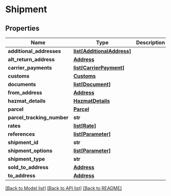 # Shipment

## Properties
Name | Type | Description | Notes
------------ | ------------- | ------------- | -------------
**additional_addresses** | [**list[AdditionalAddress]**](AdditionalAddress.md) |  | [optional] 
**alt_return_address** | [**Address**](Address.md) |  | [optional] 
**carrier_payments** | [**list[CarrierPayment]**](CarrierPayment.md) |  | [optional] 
**customs** | [**Customs**](Customs.md) |  | [optional] 
**documents** | [**list[Document]**](Document.md) |  | [optional] 
**from_address** | [**Address**](Address.md) |  | 
**hazmat_details** | [**HazmatDetails**](HazmatDetails.md) |  | [optional] 
**parcel** | [**Parcel**](Parcel.md) |  | 
**parcel_tracking_number** | **str** |  | [optional] 
**rates** | [**list[Rate]**](Rate.md) |  | 
**references** | [**list[Parameter]**](Parameter.md) |  | [optional] 
**shipment_id** | **str** |  | [optional] 
**shipment_options** | [**list[Parameter]**](Parameter.md) |  | [optional] 
**shipment_type** | **str** |  | [optional] 
**sold_to_address** | [**Address**](Address.md) |  | [optional] 
**to_address** | [**Address**](Address.md) |  | 

[[Back to Model list]](../README.md#documentation-for-models) [[Back to API list]](../README.md#documentation-for-api-endpoints) [[Back to README]](../README.md)


